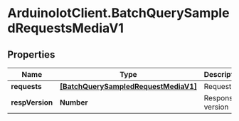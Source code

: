 # ArduinoIotClient.BatchQuerySampledRequestsMediaV1

## Properties

Name | Type | Description | Notes
------------ | ------------- | ------------- | -------------
**requests** | [**[BatchQuerySampledRequestMediaV1]**](BatchQuerySampledRequestMediaV1.md) | Requests | 
**respVersion** | **Number** | Response version | 


